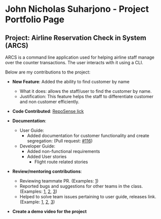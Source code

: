 # John Nicholas Suharjono - Project Portfolio Page

## Project: Airline Reservation Check in System (ARCS)

ARCS is a command line application used for helping airline staff manage over the counter transactions.
The user interacts with it using a CLI.

Below are my contributions to the project:
* **New Feature**: Added the ability to find customer by name
    * What it does: allows the staff/user to find the customer by name.
    * Justification: This feature helps the staff to differentiate customer and non customer efficiently.

* **Code Contributed**: [RepoSense lick](https://nus-cs2113-ay2122s2.github.io/tp-dashboard/?search=johnsuharjono&breakdown=true&sort=groupTitle&sortWithin=title&since=2022-02-18&timeframe=commit&mergegroup=&groupSelect=groupByRepos&checkedFileTypes=docs~functional-code~test-code~other)

* **Documentation**:
    * User Guide:
        * Added documentation for customer functionality and create segregation:
          (Pull request: [\#116](https://github.com/AY2122s2-CS2113-F12-3/tp/pull/116))
    * Developer Guide:
        * Added non-functional requirements
        * Added User stories
            * Flight route related stories
* **Review/mentoring contributions**:
  * Reviewing teammate PR. (Examples: [1](https://github.com/AY2122s2-CS2113-F12-3/tp/pull/120))
  * Reported bugs and suggestions for other teams in the class. (Examples: [1](https://github.com/johnsuharjono/ped/issues/1), [2](https://github.com/johnsuharjono/ped/issues/3), [3](https://github.com/johnsuharjono/ped/issues/5))
  * Helped to solve team issues pertaining to user guide, releases link. (Example: [1](https://github.com/AY2122s2-CS2113-F12-3/tp/issues/75), [2](https://github.com/AY2122s2-CS2113-F12-3/tp/issues/55), [3](https://github.com/AY2122s2-CS2113-F12-3/tp/issues/59)) 

* **Create a demo video for the project**